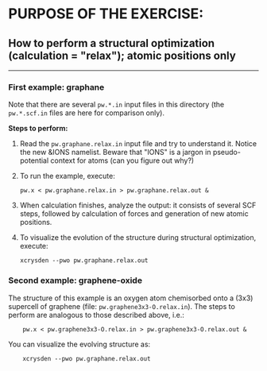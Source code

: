 # PURPOSE OF THE EXERCISE:
## How to perform a structural optimization (calculation = "relax"); atomic positions only
--------------------------------------------------------------------

### First example: graphane

Note that there are several `pw.*.in` input files in this directory
(the `pw.*.scf.in` files are here for comparison only).

**Steps to perform:**

1. Read the `pw.graphane.relax.in` input file and try to understand
   it. Notice the new &IONS namelist. Beware that "IONS" is a jargon
   in pseudo-potential context for atoms (can you figure out why?)

   
2. To run the example, execute:

       pw.x < pw.graphane.relax.in > pw.graphane.relax.out &


3. When calculation finishes, analyze the output: it consists of
   several SCF steps, followed by calculation of forces and generation
   of new atomic positions.


4. To visualize the evolution of the structure during structural
   optimization, execute:

       xcrysden --pwo pw.graphane.relax.out


### Second example: graphene-oxide

The structure of this example is an oxygen atom chemisorbed onto a
(3x3) supercell of graphene (file: `pw.graphene3x3-O.relax.in`).  The
steps to perform are analogous to those described above, i.e.:

        pw.x < pw.graphene3x3-O.relax.in > pw.graphene3x3-O.relax.out &

You can visualize the evolving structure as:

        xcrysden --pwo pw.graphane.relax.out


